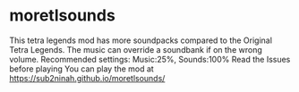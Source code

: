 # moretlsounds
This tetra legends mod has more soundpacks compared to the Original Tetra Legends.
The music can override a soundbank if on the wrong volume. Recommended settings: Music:25%, Sounds:100%
Read the Issues before playing
You can play the mod at https://sub2ninah.github.io/moretlsounds/
